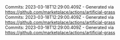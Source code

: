Commits: 2023-03-18T12:29:00.409Z - Generated via https://github.com/marketplace/actions/artificial-grass
<br>
Commits: 2023-03-18T12:29:00.409Z - Generated via https://github.com/marketplace/actions/artificial-grass
<br>
Commits: 2023-03-18T12:29:00.409Z - Generated via https://github.com/marketplace/actions/artificial-grass
<br>

